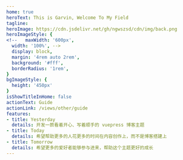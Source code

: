 ```yaml
---
home: true
heroText: This is Garvin, Welcome To My Field
tagline:  
heroImage: https://cdn.jsdelivr.net/gh/ngwszsd/cdn/img/back.png
heroImageStyle: {
<!--   maxWidth: '600px',
  width: '100%', -->
  display: block,
  margin: '4rem auto 2rem',
  background: '#fff',
  borderRadius: '1rem',
}
bgImageStyle: {
  height: '450px'
}
isShowTitleInHome: false
actionText: Guide
actionLink: /views/other/guide
features:
- title: Yesterday
  details: 开发一款看着开心、写着顺手的 vuepress 博客主题
- title: Today
  details: 希望帮助更多的人花更多的时间在内容创作上，而不是博客搭建上
- title: Tomorrow
  details: 希望更多的爱好者能够参与进来，帮助这个主题更好的成长
---
```

